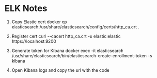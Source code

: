 # ELK Notes

1. Copy Elastic cert
docker cp elasticsearch:/usr/share/elasticsearch/config/certs/http_ca.crt .

2. Register cert
curl --cacert http_ca.crt -u elastic:elastic https://localhost:9200

3. Generate token for Kibana
docker exec -it elasticsearch /usr/share/elasticsearch/bin/elasticsearch-create-enrollment-token -s kibana

4. Open Kibana logs and copy the url with the code

